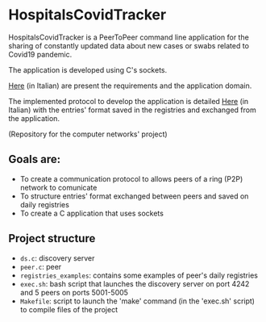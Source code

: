 # HospitalsCovidTracker

HospitalsCovidTracker is a PeerToPeer command line application for the sharing of constantly updated data about new cases or swabs related to Covid19 pandemic.

The application is developed using C's sockets. 

[Here](specifiche.pdf) (in Italian) are present the requirements and the application domain.

The implemented protocol to develop the application is detailed [Here](documentazione.pdf) (in Italian) with the entries' format saved in the registries and exchanged from the application.

(Repository for the computer networks' project)

## Goals are:
- To create a communication protocol to allows peers of a ring (P2P) network to comunicate
- To structure entries' format exchanged between peers and saved on daily registries
- To create a C application that uses sockets 

## Project structure
 - `ds.c`: discovery server
 - `peer.c`: peer
 - `registries_examples`: contains some examples of peer's daily registries
 - `exec.sh`: bash script that launches the discovery server on port 4242 and 5 peers on ports 5001-5005
 - `Makefile`: script to launch the 'make' command (in the 'exec.sh' script) to compile files of the project
